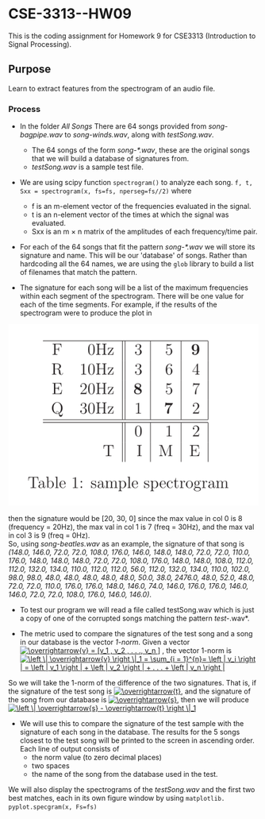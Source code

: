 # CSE-3313--HW09
This is the coding assignment for Homework 9 for CSE3313 (Introduction to Signal Processing). 


## Purpose
Learn to extract features from the spectrogram of an audio file.

### Process
* In the folder *All Songs* There are 64 songs provided from *song-bagpipe.wav* to *song-winds.wav*, along with *testSong.wav*. 
  - The 64 songs of the form *song-\*.wav*, these are the original songs that we will build a database of signatures from.
  - *testSong.wav* is a sample test file.
* We are using scipy function `spectrogram()` to analyze each song. `f, t, Sxx = spectrogram(x, fs=fs, nperseg=fs//2)` where
  - f is an m-element vector of the frequencies evaluated in the signal.
  - t is an n-element vector of the times at which the signal was evaluated.
  - Sxx is an m × n matrix of the amplitudes of each frequency/time pair.

* For each of the 64 songs that fit the pattern *song-\*.wav* we will store its signature and name. This will be our 'database' of songs. Rather than hardcoding all the 64 names, we are using the `glob` library to build a list of filenames that match the pattern.

* The signature for each song will be a list of the maximum frequencies within each segment of the spectrogram. There will be one value for each of the time segments. For example, if the results of the spectrogram were to produce the plot in  

![](https://github.com/ShameenShetty/CSE-3313--HW09/blob/master/Sample%20Spectrogram.png)  

then the signature would be [20, 30, 0] since the max value in col 0 is 8 (frequency = 20Hz), the max val in col 1 is 7 (freq = 30Hz), and the max val in col 3 is 9 (freq = 0Hz).  
So, using *song-beatles.wav* as an example, the signature of that song is *(148.0, 146.0, 72.0, 72.0, 108.0, 176.0, 146.0, 148.0, 148.0, 72.0, 72.0, 110.0, 176.0, 148.0, 148.0, 148.0, 72.0, 72.0, 108.0, 176.0, 148.0, 148.0, 108.0, 112.0, 112.0, 132.0, 134.0, 110.0, 112.0, 112.0, 56.0, 112.0, 132.0, 134.0, 110.0, 102.0, 98.0, 98.0, 48.0, 48.0, 48.0, 48.0, 48.0, 50.0, 38.0, 2476.0, 48.0, 52.0, 48.0, 72.0, 72.0, 110.0, 176.0, 176.0, 148.0, 146.0, 74.0, 146.0, 176.0, 176.0, 146.0, 146.0, 72.0, 72.0, 108.0, 176.0, 146.0, 146.0)*. 

* To test our program we will read a file called testSong.wav which is just a copy of one of the corrupted songs matching the pattern *test-*.wav*. 

* The metric used to compare the signatures of the test song and a song in our database is the vector *1-norm*. Given a vector <a href="https://www.codecogs.com/eqnedit.php?latex=\overrightarrow{v}&space;=&space;[v_1&space;,&space;v_2&space;,&space;.&space;.&space;.,&space;v_n&space;]" target="_blank"><img src="https://latex.codecogs.com/gif.latex?\overrightarrow{v}&space;=&space;[v_1&space;,&space;v_2&space;,&space;.&space;.&space;.,&space;v_n&space;]" title="\overrightarrow{v} = [v_1 , v_2 , . . ., v_n ]" /></a> , the vector 1-norm is   
<a href="https://www.codecogs.com/eqnedit.php?latex=\left&space;\|&space;\overrightarrow{v}&space;\right&space;\|_1&space;=&space;\sum_{i&space;=&space;1}^{n}=&space;\left&space;|&space;v_i&space;\right&space;|&space;=&space;\left&space;|&space;v_1&space;\right&space;|&space;&plus;&space;\left&space;|&space;v_2&space;\right&space;|&space;&plus;&space;.&space;.&space;.&space;&plus;&space;\left&space;|&space;v_n&space;\right&space;|" target="_blank"><img src="https://latex.codecogs.com/gif.latex?\left&space;\|&space;\overrightarrow{v}&space;\right&space;\|_1&space;=&space;\sum_{i&space;=&space;1}^{n}=&space;\left&space;|&space;v_i&space;\right&space;|&space;=&space;\left&space;|&space;v_1&space;\right&space;|&space;&plus;&space;\left&space;|&space;v_2&space;\right&space;|&space;&plus;&space;.&space;.&space;.&space;&plus;&space;\left&space;|&space;v_n&space;\right&space;|" title="\left \| \overrightarrow{v} \right \|_1 = \sum_{i = 1}^{n}= \left | v_i \right | = \left | v_1 \right | + \left | v_2 \right | + . . . + \left | v_n \right |" /></a>  

So we will take the 1-norm of the difference of the two signatures. That is, if the signature of the test song is <a href="https://www.codecogs.com/eqnedit.php?latex=\overrightarrow{t}" target="_blank"><img src="https://latex.codecogs.com/gif.latex?\overrightarrow{t}" title="\overrightarrow{t}" /></a>, and the signature of the song from our database is <a href="https://www.codecogs.com/eqnedit.php?latex=\overrightarrow{s}" target="_blank"><img src="https://latex.codecogs.com/gif.latex?\overrightarrow{s}" title="\overrightarrow{s}" /></a>, then we will produce <a href="https://www.codecogs.com/eqnedit.php?latex=\left&space;\|&space;\overrightarrow{s}&space;-&space;\overrightarrow{t}&space;\right&space;\|_1" target="_blank"><img src="https://latex.codecogs.com/gif.latex?\left&space;\|&space;\overrightarrow{s}&space;-&space;\overrightarrow{t}&space;\right&space;\|_1" title="\left \| \overrightarrow{s} - \overrightarrow{t} \right \|_1" /></a>  

* We will use this to compare the signature of the test sample with the signature of each song in the database. The results for the 5 songs closest to the test song will be printed to the screen in ascending order. Each line of output consists of
  - the norm value (to zero decimal places)
  - two spaces
  - the name of the song from the database used in the test.  
  
We will also display the spectrograms of the *testSong.wav* and the first two best matches, each in its own figure window by using `matplotlib. pyplot.specgram(x, Fs=fs)`
